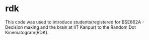 # rdk
This code was used to introduce students(registered for BSE662A - Decision making and the brain at IIT Kanpur) to the Random Dot Kinematogram(RDK).
